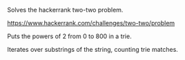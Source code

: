 Solves the hackerrank two-two problem.

https://www.hackerrank.com/challenges/two-two/problem

Puts the powers of 2 from 0 to 800 in a trie.

Iterates over substrings of the string, counting trie matches.